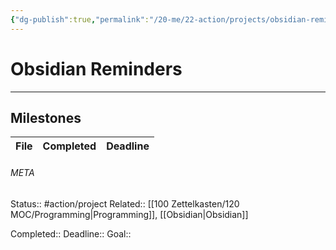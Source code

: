 ```yaml
---
{"dg-publish":true,"permalink":"/20-me/22-action/projects/obsidian-reminders/"}
---
```


# Obsidian Reminders
---
## Milestones
| File | Completed | Deadline |
| ---- | --------- | -------- |





###### META
Status:: #action/project 
Related:: [[100 Zettelkasten/120 MOC/Programming\|Programming]], [[Obsidian\|Obsidian]]

Completed:: 
Deadline:: 
Goal:: 
